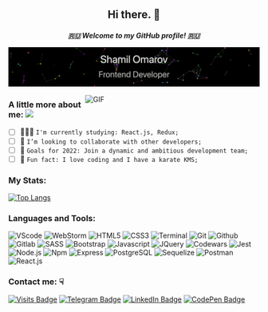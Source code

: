 ## <p align="center">Hi there. 👋</p>
***<p align="center">🇷🇺 Welcome to my GitHub profile! 🇷🇺</p>***

[![Header](https://github.com/omarovfrontend/omarovfrontend/blob/main/profile.gif?raw=true)](http://omarov.site/)
<!-- If you want the template for my gif, email me! -->


<img align="right" alt="GIF" width="350" src="https://media3.giphy.com/media/fuJPZBIIqzbt1kAYVc/giphy.gif?cid=ecf05e47guq07vqxyyeb82qdgqb7ekwpszlnqolhgpn0u8ni&rid=giphy.gif"/>

### <p>A little more about me: <img src="https://i.giphy.com/media/WUlplcMpOCEmTGBtBW/giphy.webp" width="30"></p>

 - [ ] 👨🏻‍💻 `I'm currently studying: React.js, Redux;`
 - [ ] 🤝 `I’m looking to collaborate with other developers;`
 - [ ] 🎯 `Goals for 2022: Join a dynamic and ambitious development team;`
 - [ ] 🤫 `Fun fact: I love coding and I have a karate KMS;`

### My Stats:
[![Top Langs](https://github-readme-stats.vercel.app/api/top-langs/?username=omarovfrontend&layout=compact)](https://github.com/anuraghazra/github-readme-stats)

### Languages and Tools:

![VScode](https://img.shields.io/badge/-VScode-000?&logo=Visual-Studio-Code)
![WebStorm](https://img.shields.io/badge/-WebStorm-000?&logo=WebStorm)
![HTML5](https://img.shields.io/badge/-HTML5-000?&logo=HTML5)
![CSS3](https://img.shields.io/badge/-CSS3-000?&logo=CSS3)
![Terminal](https://img.shields.io/badge/-Terminal-000?&logo=MacOS)
![Git](https://img.shields.io/badge/-Git-000?&logo=Git)
![Github](https://img.shields.io/badge/-Github-000?&logo=Github)
![Gitlab](https://img.shields.io/badge/-Gitlab-000?&logo=Gitlab)
![SASS](https://img.shields.io/badge/-SASS-000?&logo=SASS)
![Bootstrap](https://img.shields.io/badge/-Bootstrap-000?&logo=Bootstrap)
![Javascript](https://img.shields.io/badge/-JavaScript-000?&logo=Javascript)
![JQuery](https://img.shields.io/badge/-JQuery-000?&logo=JQuery)
![Codewars](https://img.shields.io/badge/-Codewars-000?&logo=Codewars)
![Jest](https://img.shields.io/badge/-Jest-000?&logo=Jest)
![Node.js](https://img.shields.io/badge/-Node.js-000?&logo=Node.js)
![Npm](https://img.shields.io/badge/-Npm-000?&logo=Npm)
![Express](https://img.shields.io/badge/-Express-000?&logo=Express)
![PostgreSQL](https://img.shields.io/badge/-PostgreSQL-000?&logo=PostgreSQL)
![Sequelize](https://img.shields.io/badge/-Sequelize-000?&logo=Sequelize)
![Postman](https://img.shields.io/badge/-Postman-000?&logo=Postman)
![React.js](https://img.shields.io/badge/-React.js-000?&logo=React)
<!-- ![Redux](https://img.shields.io/badge/-Redux-000?&logo=Redux) -->
<!-- ![ReduxSaga](https://img.shields.io/badge/-ReduxSaga-000?&logo=ReduxSaga) -->
<!-- ![Next.js](https://img.shields.io/badge/-Next.js-000?&logo=Next.js) -->
<!-- ![Typescript](https://img.shields.io/badge/-Typescript-000?&logo=Typescript) -->

<!-- ![Vue.js](https://img.shields.io/badge/-Vue.js-000?&logo=Vue) -->
<!-- ![Nuxt.js](https://img.shields.io/badge/-Nuxt.js-000?&logo=Nuxt) -->


### Contact me: ☟
[![Visits Badge](https://badges.pufler.dev/visits/omarovfrontend/omarovfrontend)](https://github.com/omarovfrontend/omarovfrontend)
[![Telegram Badge](https://img.shields.io/badge/Telegram-Profile-informational?style=flat&logo=telegram&logoColor=white&color=0966c2)](https://t.me/omarovfrontend)
[![LinkedIn Badge](https://img.shields.io/badge/LinkedIn-Profile-informational?style=flat&logo=linkedin&logoColor=white&color=0966c2)](https://www.linkedin.com/in/omarovfrontend/)
[![CodePen Badge](https://img.shields.io/badge/CodePen-Profile-informational?style=flat&logo=codepen&logoColor=white&color=0966c2)](https://codepen.io/omarovfrontend)

